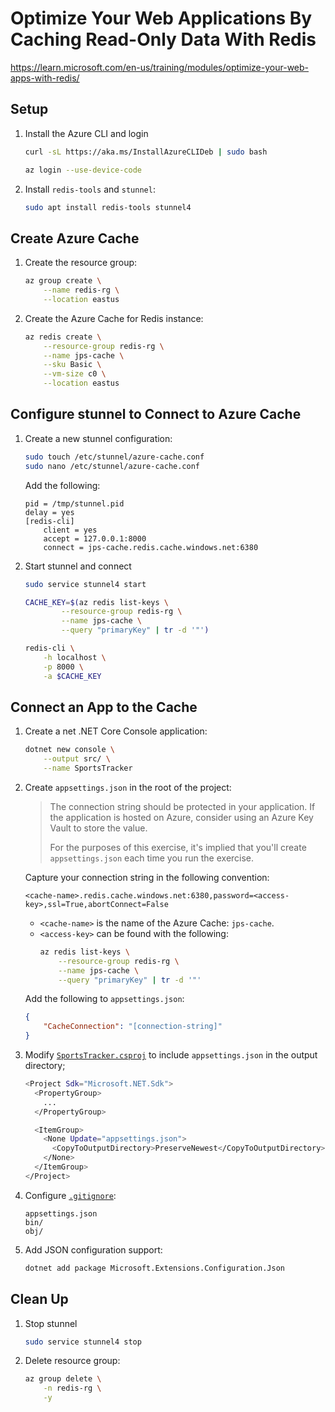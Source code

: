 # Optimize Your Web Applications By Caching Read-Only Data With Redis

https://learn.microsoft.com/en-us/training/modules/optimize-your-web-apps-with-redis/

## Setup

1. Install the Azure CLI and login

    ```bash
    curl -sL https://aka.ms/InstallAzureCLIDeb | sudo bash

    az login --use-device-code
    ```

2. Install `redis-tools` and `stunnel`:

    ```bash
    sudo apt install redis-tools stunnel4
    ```

## Create Azure Cache

1. Create the resource group:

    ```bash
    az group create \
        --name redis-rg \
        --location eastus
    ```

2. Create the Azure Cache for Redis instance:

    ```bash
    az redis create \
        --resource-group redis-rg \
        --name jps-cache \
        --sku Basic \
        --vm-size c0 \
        --location eastus
    ```

## Configure stunnel to Connect to Azure Cache

1. Create a new stunnel configuration:

    ```bash
    sudo touch /etc/stunnel/azure-cache.conf
    sudo nano /etc/stunnel/azure-cache.conf
    ```

    Add the following:

    ```
    pid = /tmp/stunnel.pid
    delay = yes
    [redis-cli]
        client = yes
        accept = 127.0.0.1:8000
        connect = jps-cache.redis.cache.windows.net:6380
    ```

2. Start stunnel and connect

    ```bash
    sudo service stunnel4 start

    CACHE_KEY=$(az redis list-keys \
            --resource-group redis-rg \
            --name jps-cache \
            --query "primaryKey" | tr -d '"')

    redis-cli \
        -h localhost \
        -p 8000 \
        -a $CACHE_KEY    
    ```

## Connect an App to the Cache

1. Create a net .NET Core Console application:

    ```bash
    dotnet new console \
        --output src/ \
        --name SportsTracker
    ```

2. Create `appsettings.json` in the root of the project:

    > The connection string should be protected in your application. If the application is hosted on Azure, consider using an Azure Key Vault to store the value.
    > 
    > For the purposes of this exercise, it's implied that you'll create `appsettings.json` each time you run the exercise.

    Capture your connection string in the following convention:

    ```
    <cache-name>.redis.cache.windows.net:6380,password=<access-key>,ssl=True,abortConnect=False
    ```

    * `<cache-name>` is the name of the Azure Cache: `jps-cache`.
    * `<access-key>` can be found with the following:
        ```bash
        az redis list-keys \
            --resource-group redis-rg \
            --name jps-cache \
            --query "primaryKey" | tr -d '"'
        ```

    Add the following to `appsettings.json`:

    ```json
    {
        "CacheConnection": "[connection-string]"
    }
    ```

3. Modify [`SportsTracker.csproj`](./src/SportsTracker.csproj) to include `appsettings.json` in the output directory;

    ```bash
    <Project Sdk="Microsoft.NET.Sdk">
      <PropertyGroup>
        ...
      </PropertyGroup>

      <ItemGroup>
        <None Update="appsettings.json">
          <CopyToOutputDirectory>PreserveNewest</CopyToOutputDirectory>
        </None>
      </ItemGroup>
    </Project>
    ```

4. Configure [`.gitignore`](./src/.gitignore):

    ```gitignore
    appsettings.json
    bin/
    obj/
    ```

5. Add JSON configuration support:

    ```bash
    dotnet add package Microsoft.Extensions.Configuration.Json
    ```

## Clean Up

1. Stop stunnel

    ```bash
    sudo service stunnel4 stop
    ```

2. Delete resource group:

    ```bash
    az group delete \
        -n redis-rg \
        -y
    ```